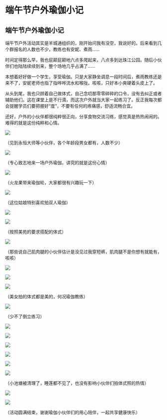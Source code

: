 # 端午节户外瑜伽小记


## **端午节户外瑜伽小记**

端午节户外活动其实是羊城通组织的，刚开始问我有没空，我说好的。后来看到几个群报名的人数也不少，教练也有安妮、煮雨……

时间定得那么早，我也屁颠屁颠地六点多爬起来，八点多到达珠江公园。随后小伙伴们也陆陆续续到来，整个场地几乎占满了……

本想着好好做一个学生，享受瑜伽。只是大家静坐调息一段时间后，煮雨教练还是来不了，安妮老师也指了指哗哗流水和喉咙。咳咳，只好本小爽硬着头皮上了。

从头到尾，我也只顾着自己做体式，自己念叨那零零碎碎的口令，没有去纠正或者辅助他们。这在课堂上是不行滴，而这次户外就当大家一起练习了。反正我每次都会提醒学员们要把握好“度”，不要有任何的疼痛感，舒适流畅合宜。

还好，户外的小伙伴都很纯粹很正向，分享食物交流习练，感觉真是热热闹闹的。难得的就是这份纯粹和心情。

![](https://oss.metamind.eu.org/c8bf82d53cdd577674aa5.jpg.jpeg)        

（见到永恒大师等小伙伴，各个年龄段男女都有，人数不少）

![](https://oss.metamind.eu.org/f406eb04e8a7cca16da34.jpg.jpeg)        

（专心致志地来一场户外瑜伽，讲究的就是这份心情）

![](https://oss.metamind.eu.org/cf6d4b238693823ad2bc9.jpg.jpeg)        

（火龙果带来瑜伽轮，大家都很有兴趣玩一下）

![](https://oss.metamind.eu.org/a20b2bd19088cb534180f.jpg.jpeg)

（这位姑娘特别喜欢拍双人瑜伽）

![](https://oss.metamind.eu.org/63280b6f1c006da168cd5.jpg.jpeg)        

![](https://oss.metamind.eu.org/7f9454357a0360a820731.jpg.jpeg)        

（按照美苑的要求搭配的体式）

![](https://oss.metamind.eu.org/ac96cce1966d8d90d86c6.jpg.jpeg)        

（那些说自己肌肉腿的小伙伴估计是没见过我穿短裤，肌肉腿不是你想有就能有，咳咳）

![](https://raw.githubusercontent.com/lshcool/pic/master/202112141648649.jpg)        

![](https://oss.metamind.eu.org/2315623bd3dd8fd20fdec.jpg.jpeg)        

![](https://oss.metamind.eu.org/74087ea754f6eec0f7bfe.jpg.jpeg)        

（美女拍的体式都是美的，何况瑜伽教练）

![](https://oss.metamind.eu.org/42eb61988edaa469968ea.jpg.jpeg)        

（少不了倒立练习）

![](https://oss.metamind.eu.org/7d3cbfb24a104cbc27c40.jpg.jpeg)        

![](https://oss.metamind.eu.org/1c02e37d5c6a274da205a.jpg.jpeg)        

![](https://oss.metamind.eu.org/6294e1bd41888f1de3595.jpg.jpeg)        

![](https://oss.metamind.eu.org/1789581202d367ac3312b.jpg.jpeg)

![](https://oss.metamind.eu.org/847ddc1aaac26a45f2812.jpg.jpeg)        

![](https://oss.metamind.eu.org/39a1a471214ffe326218f.jpg.jpeg)

（小池塘被清理了，睡莲都不见了，也没有影响小伙伴们拍体式照的热情）

![](https://oss.metamind.eu.org/09fea14bd305628584313.jpg.jpeg)

![](https://oss.metamind.eu.org/e0484346d94236c5756b9.jpg.jpeg)

（活动圆满结束，谢谢瑜伽小伙伴们的用心陪伴，一起共享健康快乐）
